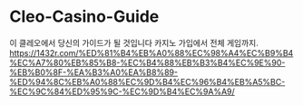 # Cleo-Casino-Guide
이 클레오에서 당신의 가이드가 될 것입니다 카지노 가입에서 전체 게임까지. 
https://1432r.com/%ED%81%B4%EB%A0%88%EC%98%A4%EC%B9%B4%EC%A7%80%EB%85%B8-%EC%B4%88%EB%B3%B4%EC%9E%90-%EB%B0%8F-%EA%B3%A0%EA%B8%89-%ED%94%8C%EB%A0%88%EC%9D%B4%EC%96%B4%EB%A5%BC-%EC%9C%84%ED%95%9C-%EC%9D%B4%EC%9A%A9/
